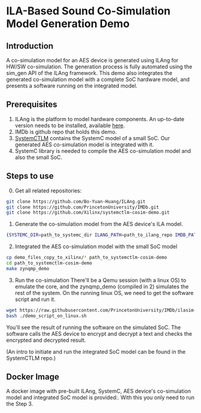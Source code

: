 ILA-Based Sound Co-Simulation Model Generation Demo
==================================================================================

Introduction
---------------------------------------------------------------------------------
A co-simulation model for an AES device is generated using ILAng for HW/SW co-simulation. The generation process is fully automated using the sim\_gen API of the ILAng framework. This demo also integrates the generated co-simulation model with a complete SoC hardware model, and presents a software running on the integrated model.

Prerequisites
---------------------------------------------------------------------------------

1.  ILAng is the platform to model hardware components. An up-to-date version needs to be installed, available [here](https://github.com/Bo-Yuan-Huang/ILAng).
2.  IMDb is github repo that holds this demo.
3.  [SystemCTLM](https://github.com/Xilinx/systemctlm-cosim-demo) contains the SystemC model of a small SoC. Our generated AES co-simulation model is integrated with it.
4.  SystemC library is needed to compile the AES co-simulation model and also the small SoC.

Steps to use
---------------------------------------------------------------------------------

0.  Get all related repositories:
```sh
git clone https://github.com/Bo-Yuan-Huang/ILAng.git
git clone https://github.com/PrincetonUniversity/IMDb.git
git clone https://github.com/Xilinx/systemctlm-cosim-demo.git
```

1.  Generate the co-simulation model from the AES device's ILA model.
```sh
(SYSTEMC_DIR=path_to_systemc_dir ILANG_PATH=path_to_ilang_repo IMDB_PATH=path_to_imdb_repo ./ilasim_demo.sh)
```

2.  Integrated the AES co-simulation model with the small SoC model
```sh
cp demo_files_copy_to_xilinx/* path_to_systemctlm-cosim-demo
cd path_to_systemctlm-cosim-demo
make zynqmp_demo
```

3.  Run the co-simulation
There'll be a Qemu session (with a linux OS) to emulate the core, and the zynqmp\_demo (compiled in 2) simulates the rest of the system.  On the running linux OS, we need to get the software script and run it.
```sh
wget https://raw.githubusercontent.com/PrincetonUniversity/IMDb/ilasim-demo/accls/AES/AES-ILASIM/demo_files_copy_to_xilinx/demo_script_on_linux.sh
bash ./demo_script_on_linux.sh
```
You'll see the result of running the software on the simulated SoC. The software calls the AES device to encrypt and decrypt a text and checks the encrypted and decrypted result.

(An intro to initiate and run the integrated SoC model can be found in the SystemCTLM repo.)

Docker Image
---------------------------------------------------------------------------------

A docker image with pre-built ILAng, SystemC, AES device's co-simulation model and integrated SoC model is provided:.
With this you only need to run the Step 3.
